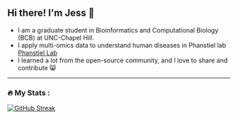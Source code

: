 ## Hi there! I'm Jess 👋

  * I am a graduate student in Bioinformatics and Computational Biology (BCB) at UNC-Chapel Hill.
  * I apply multi-omics data to understand human diseases in Phanstiel lab [Phanstiel Lab](http://phanstiel-lab.med.unc.edu/)
  * I learned a lot from the open-source community, and I love to share and contribute 😸
---
### :fire: My Stats :
[![GitHub Streak](https://streak-stats.demolab.com/?user=seyoun209)](https://git.io/streak-stats)
